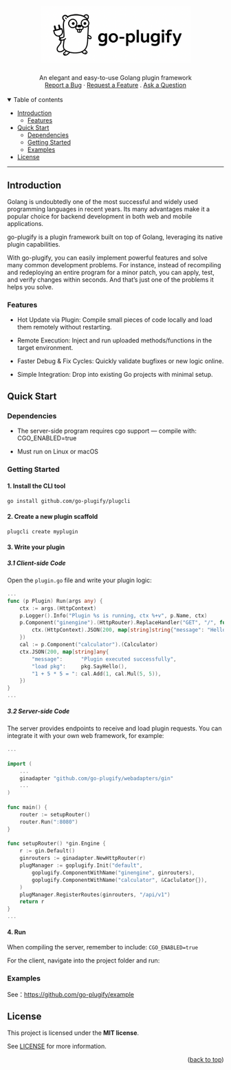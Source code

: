 <a name="readme-top"></a>

<h1 align="center">
  <a href="https://github.com/go-plugify/go-plugify">
    <picture>
        <source media="(prefers-color-scheme: dark)" srcset="https://github.com/go-plugify/go-plugify/blob/main/docs/images/logos/logo-dark.png?raw=true">
        <source media="(prefers-color-scheme: light)" srcset="https://github.com/go-plugify/go-plugify/blob/main/docs/images/logos/logo-light.png?raw=true">
        <img alt="go-plugify logo" src="https://github.com/go-plugify/go-plugify/blob/main/docs/images/logos/logo-light.png?raw=true" width="351">
    </picture>
  </a>
</h1>

<div align="center">
  An elegant and easy-to-use Golang plugin framework
  <br />
  <a href="https://github.com/go-plugify/go-plugify/issues/new?assignees=&labels=bug&template=bug_report.md">Report a Bug</a>
  ·
  <a href="https://github.com/go-plugify/go-plugify/issues/new?assignees=&labels=enhancement&template=proposal.md">Request a Feature</a>
  .
  <a href="https://github.com/go-plugify/go-plugify/issues/new?assignees=&labels=question&template=question.md">Ask a Question</a>
</div>

<br />

</div>

<details open="open">
<summary>Table of contents</summary>

- [Introduction](#Introduction)
  - [Features](#Features)
- [Quick Start](#quick-start)
  - [Dependencies](#Dependencies)
  - [Getting Started](#getting-started)
  - [Examples](#Examples)
- [License](#License)

</details>

---

## Introduction

Golang is undoubtedly one of the most successful and widely used programming languages in recent years. Its many advantages make it a popular choice for backend development in both web and mobile applications.

go-plugify is a plugin framework built on top of Golang, leveraging its native plugin capabilities.

With go-plugify, you can easily implement powerful features and solve many common development problems. For instance, instead of recompiling and redeploying an entire program for a minor patch, you can apply, test, and verify changes within seconds. And that’s just one of the problems it helps you solve.

### Features

- Hot Update via Plugin: Compile small pieces of code locally and load them remotely without restarting.

- Remote Execution: Inject and run uploaded methods/functions in the target environment.

- Faster Debug & Fix Cycles: Quickly validate bugfixes or new logic online.

- Simple Integration: Drop into existing Go projects with minimal setup.

## Quick Start

### Dependencies

- The server-side program requires cgo support — compile with: CGO_ENABLED=true

- Must run on Linux or macOS

### Getting Started

#### 1. Install the CLI tool

```
go install github.com/go-plugify/plugcli
```

#### 2. Create a new plugin scaffold

```
plugcli create myplugin
```

#### 3. Write your plugin

##### 3.1 Client-side Code

Open the `plugin.go` file and write your plugin logic:
```go
...
func (p Plugin) Run(args any) {
	ctx := args.(HttpContext)
	p.Logger().Info("Plugin %s is running, ctx %+v", p.Name, ctx)
	p.Component("ginengine").(HttpRouter).ReplaceHandler("GET", "/", func(ctx context.Context) {
		ctx.(HttpContext).JSON(200, map[string]string{"message": "Hello from plugin !!!"})
	})
	cal := p.Component("calculator").(Calculator)
	ctx.JSON(200, map[string]any{
		"message":      "Plugin executed successfully",
		"load pkg":     pkg.SayHello(),
		"1 + 5 * 5 = ": cal.Add(1, cal.Mul(5, 5)),
	})
}
...

```

##### 3.2 Server-side Code

The server provides endpoints to receive and load plugin requests.
You can integrate it with your own web framework, for example:

```go
...

import (
	...
	ginadapter "github.com/go-plugify/webadapters/gin"
	...
)

func main() {
	router := setupRouter()
	router.Run(":8080")
}

func setupRouter() *gin.Engine {
	r := gin.Default()
	ginrouters := ginadapter.NewHttpRouter(r)
	plugManager := goplugify.Init("default",
		goplugify.ComponentWithName("ginengine", ginrouters),
		goplugify.ComponentWithName("calculator", &Caclulator{}),
	)
	plugManager.RegisterRoutes(ginrouters, "/api/v1")
	return r
}
...
```

#### 4. Run

When compiling the server, remember to include: `CGO_ENABLED=true`

For the client, navigate into the project folder and run:

### Examples

See：https://github.com/go-plugify/example

## License

This project is licensed under the **MIT license**.

See [LICENSE](LICENSE) for more information.

<p align="right">(<a href="#readme-top">back to top</a>)</p>